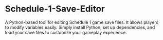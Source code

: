 # Schedule-1-Save-Editor
A Python-based tool for editing Schedule 1 game save files. It allows players to modify variables easily. Simply install Python, set up dependencies, and load your save files to customize your gameplay experience.
